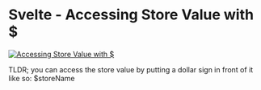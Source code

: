# Svelte - Accessing Store Value with $

[![Accessing Store Value with $](https://img.youtube.com/vi/HW1TqxjJ7qo/0.jpg)](https://youtu.be/HW1TqxjJ7qo "Accessing Store Value with $")

TLDR; you can access the store value by putting a dollar sign in front of it like so: $storeName
